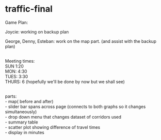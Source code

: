 # traffic-final

Game Plan:

Joycie: working on backup plan 

George, Denny, Esteban: work on the map part. (and assist with the backup plan)


<br>Meeting times:
<br>SUN 1:20
<br>MON: 4:30
<br>TUES: 3:30 
<br>THURS: 6 (hopefully we'll be done by now but we shall see)



<br>parts:
<br>- map( before and after)
<br>- slider bar spans across page (connects to both graphs  so it changes simultaneously)
<br>- drop down menu that changes dataset of corridors used
<br>- summary table
<br>- scatter plot showing difference of travel times
<br>- display in minutes
